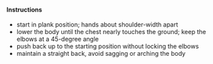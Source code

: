 #### Instructions
- start in plank position; hands about shoulder-width apart
- lower the body until the chest nearly touches the ground; keep the elbows at a 45-degree angle
- push back up to the starting position without locking the elbows
- maintain a straight back, avoid sagging or arching the body